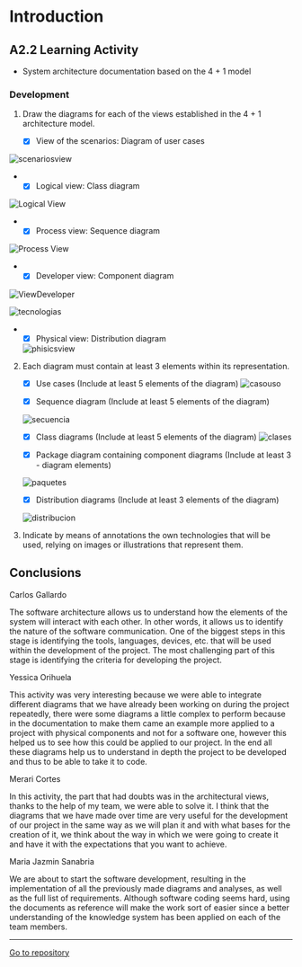 # Introduction 
 
##  A2.2 Learning Activity
 
- System architecture documentation based on the 4 + 1 model
 
 
###  Development
 
1. Draw the diagrams for each of the views established in the 4 + 1 architecture model.
 
   - [x] View of the scenarios: Diagram of user cases
   
  ![scenariosview](https://raw.githubusercontent.com/Carlos-Gallardoo/AnalisisAvanzadoDeSoftware/main/diagrams/4%2B1%20view%20scenariosV3.jpg)
  
  -
    - [x] Logical view: Class diagram
    
![Logical View](https://raw.githubusercontent.com/Merari-Cortes/AnalisisAvanzados/main/diagrams/logical%20view.jpg)
 
- 
    - [x] Process view: Sequence diagram  
   
![Process View](https://raw.githubusercontent.com/yessi-github/AnalisisAvanzado-2021/main/DIAGRAMS/vistaProceso.jpg)
 
 -
    - [x] Developer view: Component diagram
    
![ViewDeveloper](https://raw.githubusercontent.com/Carlos-Gallardoo/AnalisisAvanzadoDeSoftware/0935f77b8735ec3dc5016e575924122d0d80065f/img/developerview.svg)
 
 ![tecnologias](https://raw.githubusercontent.com/yessi-github/AnalisisAvanzado-2021/main/DIAGRAMS/img.jpg)
 
 -
    - [x] Physical view: Distribution diagram 
    
    ![phisicsview](https://raw.githubusercontent.com/Carlos-Gallardoo/AnalisisAvanzadoDeSoftware/main/diagrams/4%2B1%20view%20physicalV3.jpg)
 
 
2. Each diagram must contain at least 3 elements within its representation.
 
 
    - [x] Use cases (Include at least 5 elements of the diagram)
    ![casouso](https://raw.githubusercontent.com/Carlos-Gallardoo/AnalisisAvanzadoDeSoftware/main/img/Ingles%20UML%20Caso%20de%20usoV3.jpg)
 
 
   - [x] Sequence diagram (Include at least 5 elements of the diagram)
 
   ![secuencia](https://raw.githubusercontent.com/Merari-Cortes/AnalisisAvanzados/main/diagrams/diagram%20of%20sequence.jpg)
 
   - [x] Class diagrams (Include at least 5 elements of the diagram)
   ![clases](https://raw.githubusercontent.com/Carlos-Gallardoo/AnalisisAvanzadoDeSoftware/main/img/Ingles%20UML%20Diagrama%20de%20clases%20V3.jpg)
 
 
   - [x] Package diagram containing component diagrams (Include at least 3 - diagram elements)
 
   ![paquetes](https://raw.githubusercontent.com/Carlos-Gallardoo/AnalisisAvanzadoDeSoftware/main/img/ingles%20diagrama%20paquetesV3.jpg)
 
   - [x] Distribution diagrams (Include at least 3 elements of the diagram)
 
   ![distribucion](https://raw.githubusercontent.com/mariajsan/Portfolio_AAS/9e2e4d5c12a9a90f167b6b20b49e0e6e6801b1e9/diagrams/UML%20Distribucion.svg)
 
 
3. Indicate by means of annotations the own technologies that will be used, relying on images or illustrations that represent them.
 

 
## Conclusions
 
Carlos Gallardo
 
The software architecture allows us to understand how the elements of the system will interact with each other. In other words, it allows us to identify the nature of the software communication. One of the biggest steps in this stage is identifying the tools, languages, devices, etc. that will be used within the development of the project. The most challenging part of this stage is identifying the criteria for developing the project.
 
Yessica Orihuela
 
This activity was very interesting because we were able to integrate different diagrams that we have already been working on during the project repeatedly, there were some diagrams a little complex to perform because in the documentation to make them came an example more applied to a project with physical components and not for a software one, however this helped us to see how this could be applied to our project.
In the end all these diagrams help us to understand in depth the project to be developed and thus to be able to take it to code.
 
 
Merari Cortes 
 
In this activity, the part that had doubts was in the architectural views, thanks to the help of my team, we were able to solve it. I think that the diagrams that we have made over time are very useful for the development of our project in the same way as we will plan it and with what bases for the creation of it, we think about the way in which we were going to create it and have it with the expectations that you want to achieve.
 
Maria Jazmin Sanabria
 
We are about to start the software development, resulting in the implementation of all the previously made diagrams and analyses, as well as the full list of requirements. Although software coding seems hard, using the documents as reference will make the work sort of easier since a better understanding of the knowledge system has been applied on each of the team members.
 
___
 
 
 
 [Go to repository](https://github.com/Merari-Cortes/AnalisisAvanzados)


